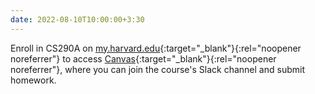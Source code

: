 ```yaml
---
date: 2022-08-10T10:00:00+3:30
---
```

Enroll in CS290A on [my.harvard.edu](https://my.harvard.edu){:target="_blank"}{:rel="noopener noreferrer"} 
to access [Canvas](https://canvas.harvard.edu/courses/122657){:target="_blank"}{:rel="noopener noreferrer"}, 
where you can join the course's Slack channel and submit homework.
